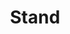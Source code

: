 ---
title: Stand
crosslinks:
- KeepOurNetFree
- Alternativefacts
- Serendipity
- worldpolitics
- MarchForNetNeutrality
---